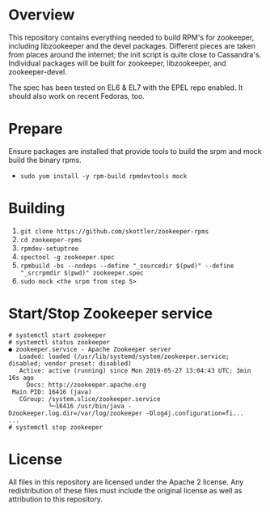 # Overview
This repository contains everything needed to build RPM's for zookeeper, including libzookeeper and the devel packages. Different pieces are taken from places around the internet; the init script is quite close to Cassandra's. Individual packages will be built for zookeeper, libzookeeper, and zookeeper-devel.

The spec has been tested on EL6 & EL7 with the EPEL repo enabled.
It should also work on recent Fedoras, too.

# Prepare
Ensure packages are installed that provide tools to build the srpm and mock build the binary rpms.
- `sudo yum install -y rpm-build rpmdevtools mock`

# Building
1. `git clone https://github.com/skottler/zookeeper-rpms`
2. `cd zookeeper-rpms`
3. `rpmdev-setuptree`
4. `spectool -g zookeeper.spec`
5. `rpmbuild -bs --nodeps --define "_sourcedir $(pwd)" --define "_srcrpmdir $(pwd)" zookeeper.spec` 
6. `sudo mock <the srpm from step 5>`

# Start/Stop Zookeeper service

```
# systemctl start zookeeper
# systemctl status zookeeper 
● zookeeper.service - Apache Zookeeper server
   Loaded: loaded (/usr/lib/systemd/system/zookeeper.service; disabled; vendor preset: disabled)
   Active: active (running) since Mon 2019-05-27 13:04:43 UTC; 3min 16s ago
     Docs: http://zookeeper.apache.org
 Main PID: 16416 (java)
   CGroup: /system.slice/zookeeper.service
           └─16416 /usr/bin/java -Dzookeeper.log.dir=/var/log/zookeeper -Dlog4j.configuration=fi...
...
# systemctl stop zookeeper
```

# License
All files in this repository are licensed under the Apache 2 license. Any
redistribution of these files must include the original license as well as
attribution to this repository.

